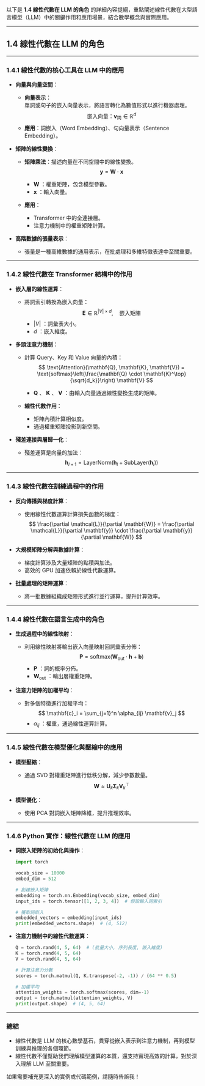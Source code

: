 以下是 **1.4 線性代數在 LLM 的角色** 的詳細內容提綱，重點闡述線性代數在大型語言模型（LLM）中的關鍵作用和應用場景，結合數學概念與實際應用。

---

## **1.4 線性代數在 LLM 的角色**

---

### **1.4.1 線性代數的核心工具在 LLM 中的應用**
- **向量與向量空間**：  
  - **向量表示**：  
    單詞或句子的嵌入向量表示，將語言轉化為數值形式以進行機器處理。  
    $$
    \text{嵌入向量：} \mathbf{v}_\text{詞} \in \mathbb{R}^d
    $$
  - **應用**：詞嵌入（Word Embedding）、句向量表示（Sentence Embedding）。  

- **矩陣的線性變換**：  
  - **矩陣乘法**：描述向量在不同空間中的線性變換。  
    $$
    \mathbf{y} = \mathbf{W} \cdot \mathbf{x}
    $$  
    -  $\mathbf{W}$ ：權重矩陣，包含模型參數。  
    -  $\mathbf{x}$ ：輸入向量。  

  - **應用**：  
    - Transformer 中的全連接層。  
    - 注意力機制中的權重矩陣計算。  

- **高階數據的張量表示**：  
  - 張量是一種高維數據的通用表示，在批處理和多維特徵表達中至關重要。  

---

### **1.4.2 線性代數在 Transformer 結構中的作用**
- **嵌入層的線性運算**：  
  - 將詞索引轉換為嵌入向量：  
    $$
    \mathbf{E} \in \mathbb{R}^{|V| \times d}, \quad \text{嵌入矩陣}
    $$  
    -  $|V|$ ：詞彙表大小。  
    -  $d$ ：嵌入維度。

- **多頭注意力機制**：  
  - 計算 Query、Key 和 Value 向量的內積：  
    $$
    \text{Attention}(\mathbf{Q}, \mathbf{K}, \mathbf{V}) = \text{softmax}\left(\frac{\mathbf{Q} \cdot \mathbf{K}^\top}{\sqrt{d_k}}\right) \mathbf{V}
    $$  
    -  $\mathbf{Q}$ 、 $\mathbf{K}$ 、 $\mathbf{V}$ ：由輸入向量通過線性變換生成的矩陣。  

  - **線性代數作用**：  
    - 矩陣內積計算相似度。  
    - 通過權重矩陣投影到新空間。

- **殘差連接與層歸一化**：  
  - 殘差運算是向量的加法：  
    $$
    \mathbf{h}_{l+1} = \text{LayerNorm}(\mathbf{h}_l + \text{SubLayer}(\mathbf{h}_l))
    $$  

---

### **1.4.3 線性代數在訓練過程中的作用**
- **反向傳播與梯度計算**：  
  - 使用線性代數運算計算損失函數的梯度：  
    $$
    \frac{\partial \mathcal{L}}{\partial \mathbf{W}} = \frac{\partial \mathcal{L}}{\partial \mathbf{y}} \cdot \frac{\partial \mathbf{y}}{\partial \mathbf{W}}
    $$  

- **大規模矩陣分解與數據計算**：  
  - 梯度計算涉及大量矩陣的點積與加法。  
  - 高效的 GPU 加速依賴於線性代數運算。  

- **批量處理的矩陣運算**：  
  - 將一批數據組織成矩陣形式進行並行運算，提升計算效率。  

---

### **1.4.4 線性代數在語言生成中的角色**
- **生成過程中的線性映射**：  
  - 利用線性映射將輸出嵌入向量映射回詞彙表分佈：  
    $$
    \mathbf{P} = \text{softmax}(\mathbf{W}_\text{out} \cdot \mathbf{h} + \mathbf{b})
    $$  
    -  $\mathbf{P}$ ：詞的概率分佈。  
    -  $\mathbf{W}_\text{out}$ ：輸出層權重矩陣。

- **注意力矩陣的加權平均**：  
  - 對多個特徵進行加權平均：  
    $$
    \mathbf{c}_i = \sum_{j=1}^n \alpha_{ij} \mathbf{v}_j
    $$  
    -  $\alpha_{ij}$ ：權重，通過線性運算計算。

---

### **1.4.5 線性代數在模型優化與壓縮中的應用**
- **模型壓縮**：  
  - 通過 SVD 對權重矩陣進行低秩分解，減少參數數量。  
    $$
    \mathbf{W} \approx \mathbf{U}_k \mathbf{\Sigma}_k \mathbf{V}_k^\top
    $$  

- **模型優化**：  
  - 使用 PCA 對詞嵌入矩陣降維，提升推理效率。  

---

### **1.4.6 Python 實作：線性代數在 LLM 的應用**
- **詞嵌入矩陣的初始化與操作**：  
  ```python
  import torch

  vocab_size = 10000
  embed_dim = 512

  # 創建嵌入矩陣
  embedding = torch.nn.Embedding(vocab_size, embed_dim)
  input_ids = torch.tensor([1, 2, 3, 4])  # 假設輸入詞索引

  # 獲取詞嵌入
  embedded_vectors = embedding(input_ids)
  print(embedded_vectors.shape)  # (4, 512)
  ```

- **注意力機制中的線性代數運算**：  
  ```python
  Q = torch.rand(4, 5, 64)  # (批量大小, 序列長度, 嵌入維度)
  K = torch.rand(4, 5, 64)
  V = torch.rand(4, 5, 64)

  # 計算注意力分數
  scores = torch.matmul(Q, K.transpose(-2, -1)) / (64 ** 0.5)

  # 加權平均
  attention_weights = torch.softmax(scores, dim=-1)
  output = torch.matmul(attention_weights, V)
  print(output.shape)  # (4, 5, 64)
  ```

---

### **總結**
- 線性代數是 LLM 的核心數學基石，貫穿從嵌入表示到注意力機制，再到模型訓練與推理的各個環節。  
- 線性代數不僅幫助我們理解模型運算的本質，還支持實現高效的計算，對於深入理解 LLM 至關重要。

如果需要補充更深入的實例或代碼範例，請隨時告訴我！